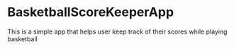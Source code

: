 # BasketballScoreKeeperApp
This is a simple app that helps user keep track of their scores while playing basketball
